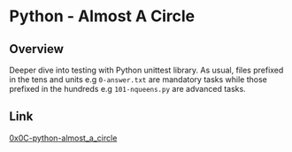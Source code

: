 # Python - Almost A Circle

## Overview
Deeper dive into testing with Python unittest library.
As usual, files prefixed in the tens and units e.g `0-answer.txt` are mandatory tasks while those prefixed in the hundreds e.g `101-nqueens.py` are advanced tasks.

## Link
[0x0C-python-almost_a_circle](https://intranet.alxswe.com/projects/263)
